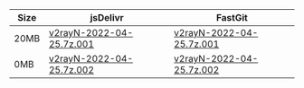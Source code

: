 |    Size   |     jsDelivr  | FastGit |
|  ---  |  ---  |  ---  |
| 20MB | [v2rayN-2022-04-25.7z.001](https://cdn.jsdelivr.net/gh/googleians/v2rayN-32@main/v2rayN-2022-04-25.7z.001) | [v2rayN-2022-04-25.7z.001](https://raw.fastgit.org/googleians/v2rayN-32/main/v2rayN-2022-04-25.7z.001) |
| 0MB | [v2rayN-2022-04-25.7z.002](https://cdn.jsdelivr.net/gh/googleians/v2rayN-32@main/v2rayN-2022-04-25.7z.002) | [v2rayN-2022-04-25.7z.002](https://raw.fastgit.org/googleians/v2rayN-32/main/v2rayN-2022-04-25.7z.002) |
